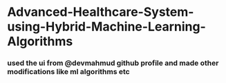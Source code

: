 ﻿# Advanced-Healthcare-System-using-Hybrid-Machine-Learning-Algorithms
### used the ui from @devmahmud github profile and made other modifications like ml algorithms etc

